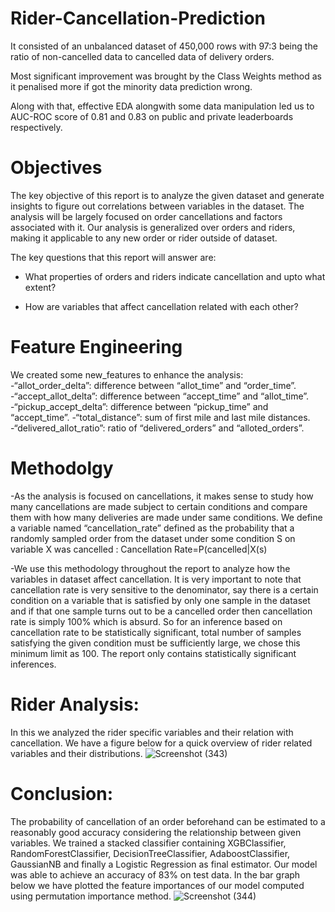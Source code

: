 # Rider-Cancellation-Prediction
It consisted of an unbalanced dataset of 450,000 rows with 97:3 being the ratio of non-cancelled data to cancelled data of delivery orders.

Most significant improvement was brought by the Class Weights method as it penalised more if got the minority data prediction wrong. 

Along with that, effective EDA alongwith some data manipulation led us to AUC-ROC score of 0.81 and 0.83 on public and private leaderboards respectively.

# Objectives
The key objective of this report is to analyze the given dataset and generate insights to figure out correlations between variables in the dataset. The analysis will be largely focused on order cancellations and factors associated with it. Our analysis is generalized over orders and riders, making it applicable to any new order or rider outside of dataset.

 The key questions that this report will answer are: 
- What properties of orders and riders indicate cancellation and upto what extent?
  
- How are variables that affect cancellation related with each other?

 # Feature Engineering
We created some new_features to enhance the analysis:
-“allot_order_delta”: difference between “allot_time” and “order_time”.
-“accept_allot_delta”: difference between “accept_time” and “allot_time”.
-“pickup_accept_delta”: difference between “pickup_time” and “accept_time”.
-“total_distance”: sum of first mile and last mile distances.
-“delivered_allot_ratio”: ratio of “delivered_orders” and “alloted_orders”.

# Methodolgy
-As the analysis is focused on cancellations, it makes sense to study how many cancellations are made subject to certain conditions and compare them with how 
many deliveries are made under same conditions. We define a variable named “cancellation_rate” defined as the probability that a randomly sampled order from the 
dataset under some condition S on variable X was cancelled :
Cancellation Rate=P(cancelled|X(s)

-We use this methodology throughout the report to analyze how the variables in dataset affect cancellation. It is very important to note that cancellation rate is very sensitive to the denominator, say there is a certain condition on a variable that is satisfied by only one sample in the dataset and if that one sample turns out to be a cancelled order then cancellation rate is simply 100% which is absurd. So for an inference based on cancellation rate to be statistically significant, total number of samples satisfying the given condition must be sufficiently large, we chose this minimum limit as 100. The report only contains statistically significant inferences.

# Rider Analysis:
In this we analyzed the rider specific variables and their relation with cancellation. We have a figure below for a quick overview of rider related variables 
and their distributions.
![Screenshot (343)](https://github.com/Anikaaasingh/Rider-Cancellation-Prediction/assets/96921017/cb20edfc-5ac7-4caa-8625-f086764a4944)

# Conclusion:
The probability of cancellation of an order beforehand can be estimated to a reasonably good accuracy considering the relationship between given variables. We trained a stacked classifier containing XGBClassifier, RandomForestClassifier, DecisionTreeClassifier, AdaboostClassifier, GaussianNB and finally a Logistic Regression as final estimator. Our model was able to achieve an accuracy of 83% on test data. In the bar graph below we have plotted the feature importances of our model computed using permutation 
importance method.
![Screenshot (344)](https://github.com/Anikaaasingh/Rider-Cancellation-Prediction/assets/96921017/0ad2808b-fe91-4270-8546-cca038f0e72f)
